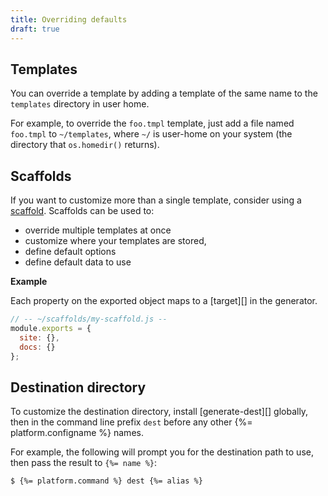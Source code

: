 ```yaml
---
title: Overriding defaults
draft: true
---
```


## Templates

You can override a template by adding a template of the same name to the `templates` directory in user home. 

For example, to override the `foo.tmpl` template, just add a file named `foo.tmpl` to `~/templates`, where `~/` is user-home on your system (the directory that `os.homedir()` returns).

## Scaffolds

If you want to customize more than a single template, consider using a [scaffold](). Scaffolds can be used to:

- override multiple templates at once
- customize where your templates are stored,
- define default options
- define default data to use

**Example**

Each property on the exported object maps to a [target][] in the generator.

```js
// -- ~/scaffolds/my-scaffold.js --
module.exports = {
  site: {},
  docs: {}
};
```

## Destination directory

To customize the destination directory, install [generate-dest][] globally, then in the command line prefix `dest` before any other {%= platform.configname %} names. 

For example, the following will prompt you for the destination path to use, then pass the result to `{%= name %}`:

```sh
$ {%= platform.command %} dest {%= alias %}
```
